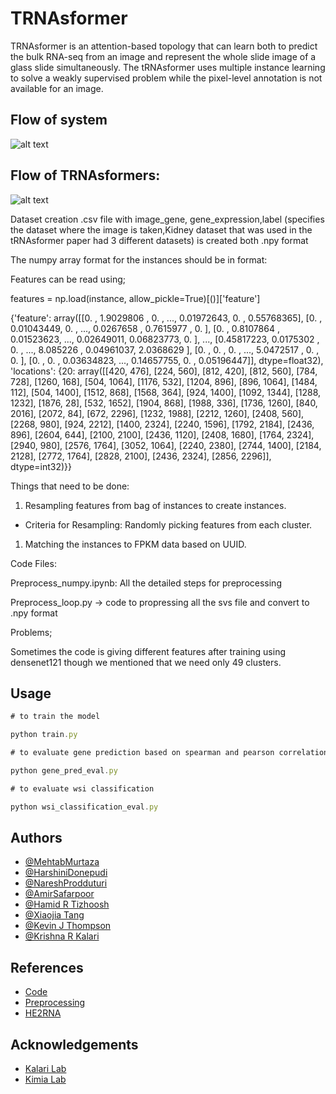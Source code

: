 
# TRNAsformer

TRNAsformer is an attention-based topology that can learn both to predict the bulk RNA-seq from an image and represent the whole slide image of a glass slide simultaneously. The tRNAsformer uses multiple instance learning to solve a weakly supervised problem while the pixel-level annotation is not available for an image.


## Flow of system
![alt text](https://github.com/HarshiniDonepudi/tRNAsformers/blob/main/TRNAsformer_Architrcture.png)



## Flow of TRNAsformers:

![alt text](https://github.com/HarshiniDonepudi/tRNAsformers/blob/main/TRNAsformer_Architrcture.png)

Dataset creation .csv file with image\_gene, gene\_expression,label (specifies the dataset where the image is taken,Kidney dataset that was used in the tRNAsformer paper had 3 different datasets)  is created both .npy format


The numpy array format for the instances should be in format:

Features can be read using;

features = np.load(instance, allow\_pickle=True)[()]['feature']

{'feature': array([[0.        , 1.9029806 , 0.        , ..., 0.01972643, 0.        ,
         0.55768365],
        [0.        , 0.01043449, 0.        , ..., 0.0267658 , 0.7615977 ,
         0.        ],
        [0.        , 0.8107864 , 0.01523623, ..., 0.02649011, 0.06823773,
         0.        ],
        ...,
        [0.45817223, 0.0175302 , 0.        , ..., 8.085226  , 0.04961037,
         2.0368629 ],
        [0.        , 0.        , 0.        , ..., 5.0472517 , 0.        ,
         0.        ],
        [0.        , 0.        , 0.03634823, ..., 0.14657755, 0.        ,
         0.05196447]], dtype=float32), 'locations': {20: array([[420,  476],
        [224,  560],
        [812,  420],
        [812,  560],
        [784,  728],
        [1260,  168],
        [504, 1064],
        [1176,  532],
        [1204,  896],
        [896, 1064],
        [1484,  112],
        [504, 1400],
        [1512,  868],
        [1568,  364],
        [924, 1400],
        [1092, 1344],
        [1288, 1232],
        [1876,   28],
        [532, 1652],
        [1904,  868],
        [1988,  336],
        [1736, 1260],
        [840, 2016],
        [2072,   84],
        [672, 2296],
        [1232, 1988],
        [2212, 1260],
        [2408,  560],
        [2268,  980],
        [924, 2212],
        [1400, 2324],
        [2240, 1596],
        [1792, 2184],
        [2436,  896],
        [2604,  644],
        [2100, 2100],
        [2436, 1120],
        [2408, 1680],
        [1764, 2324],
        [2940,  980],
        [2576, 1764],
        [3052, 1064],
        [2240, 2380],
        [2744, 1400],
        [2184, 2128],
        [2772, 1764],
        [2828, 2100],
        [2436, 2324],
        [2856, 2296]], dtype=int32)}}

Things that need to be done:

1. Resampling features from bag of instances to create instances.

- Criteria for Resampling: Randomly picking features from each cluster.

1. Matching the instances to FPKM data based on UUID.

Code Files:

Preprocess\_numpy.ipynb: All the detailed steps for preprocessing

Preprocess\_loop.py -\> code to propressing all the svs file and convert to .npy format



Problems;

Sometimes the code is giving different features after training using densenet121 though we mentioned that we need only 49 clusters.


## Usage

```javascript
# to train the model

python train.py 

# to evaluate gene prediction based on spearman and pearson correlation

python gene_pred_eval.py

# to evaluate wsi classification

python wsi_classification_eval.py
```


## Authors

- [@MehtabMurtaza](https://github.com/MehtabMurtaza)
- [@HarshiniDonepudi](https://github.com/MehtabMurtaza)
- [@NareshProdduturi](https://github.com/m081429)
- [@AmirSafarpoor](https://scholar.google.com/citations?user=_HBHGL4AAAAJ&hl=en)
- [@Hamid R Tizhoosh](https://www.mayo.edu/research/faculty/tizhoosh-hamid-r-ph-d/bio-20530617)
- [@Xiaojia Tang](https://scholar.google.com/citations?user=QI6LJSYAAAAJ&hl=en)
- [@Kevin J Thompson](http://kalarikrlab.org/Kevin.html)
- [@Krishna R Kalari](https://www.mayo.edu/research/faculty/kalari-krishna-r-ph-d/bio-00095546)



## References

 - [Code](https://www.nature.com/articles/s42003-023-04583-x#Sec6)
 - [Preprocessing](https://www.sciencedirect.com/science/article/pii/S1361841520301213e)
 - [HE2RNA](https://www.nature.com/articles/s41467-020-17678-4)


## Acknowledgements

- [Kalari Lab](http://kalarikrlab.org/Kalari.html)
 - [Kimia Lab](https://kimialab.uwaterloo.ca/kimia/)
 
